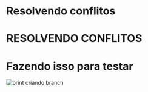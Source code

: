 # Resolvendo conflitos

# RESOLVENDO CONFLITOS

# Fazendo isso para testar

![print criando branch](imagens_my-git/Grafico1IA.png)